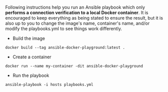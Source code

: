 Following instructions help you run an Ansible playbook which only **performs a connection verification to a local Docker container**. It is encouraged to keep everything as being stated to ensure the result, but it is also up to you to change the image's name, container's name, and/or modify the playbooks.yml to see things work differently. 
* Build the image
```console
docker build --tag ansible-docker-playground:latest .
```
* Create a container
```console
docker run --name my-container -dit ansible-docker-playground 
```
* Run the playbook
```console
ansible-playbook -i hosts playbooks.yml
```
